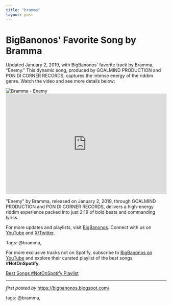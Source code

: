 ```yaml
---
title: "bramma"
layout: post
---
```

<!-- Post Title -->
<h1 >BigBanonos' Favorite Song by Bramma</h1> <!-- Introductory Text -->
<p >Updated January 2, 2019, with BigBanonos' favorite track by Bramma, "Enemy." This dynamic song, produced by GOALMIND PRODUCTION and PON DI CORNER RECORDS, captures the intense energy of the riddim genre. Watch the video and see more details below:</p> <!-- Featured Image -->
<div > <img src="https://jamaica-gleaner.com/sites/default/files/styles/jg_article_image/public/media/article_images/2022/02/04/1631862/5899541.jpg?itok=jD-U3MUi" alt="Bramma - Enemy" />
</div> <!-- YouTube Video Embed -->
<div > <iframe width="100%" height="315" src="https://www.youtube.com/embed/WspYA42g7ck" title="Bramma - Enemy (Official Audio)" frameborder="0" allow="accelerometer; autoplay; clipboard-write; encrypted-media; gyroscope; picture-in-picture; web-share" referrerpolicy="strict-origin-when-cross-origin" allowfullscreen></iframe>
</div> <!-- Song Information -->
<div > <p>"Enemy" by Bramma, released on January 2, 2019, through GOALMIND PRODUCTION and PON DI CORNER RECORDS, delivers a high-energy riddim experience packed into just 2:19 of bold beats and commanding lyrics.</p>
</div> <!-- Footer Links -->
<div > <p>For more updates and playlists, visit <a href="https://bigbanonos.blogspot.com/" target="_blank">BigBanonos</a>. Connect with us on <a href="https://www.youtube.com/@BigBanonos" target="_blank">YouTube</a> and <a href="https://x.com/bigbanonos" target="_blank">X/Twitter</a>.</p>
</div> <!-- Tags -->
<p >Tags: @bramma,</p>


<!--Subscribe and Playlist Links-->
<div>
    <p>For more exclusive tracks not on Spotify, subscribe to <a href="https://www.youtube.com/@BigBanonos" target="_blank">BigBanonos on YouTube</a> and explore their curated playlist of the best songs <strong>#NotOnSpotify</strong>.</p>
    <p><a href="https://www.youtube.com/playlist?list=PLtuNtuTatqI0kFahUCbtbfenC_ET5O_tr" target="_blank">Best Songs #NotOnSpotify Playlist<br /></a></p></div>

<hr />

<p><em>first posted by</em> <a href="https://bigbanonos.blogspot.com/" rel="noopener" target="_new">https://bigbanonos.blogspot.com/</a></p>

<p>tags: @bramma,</p>

